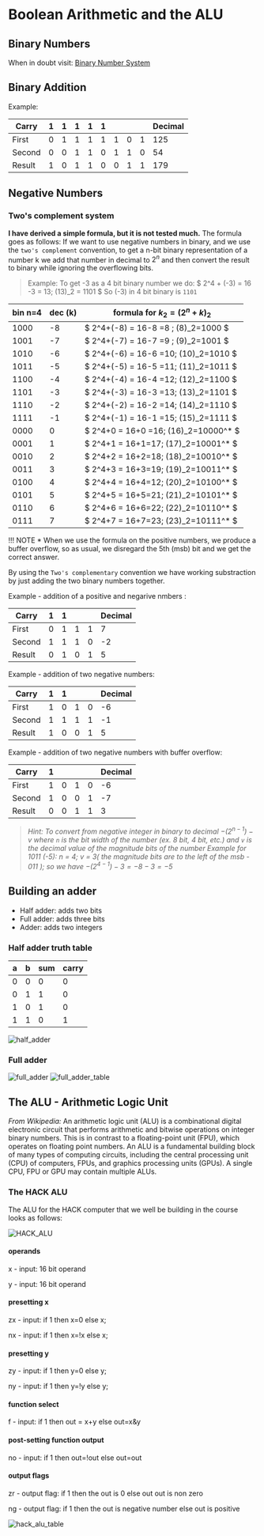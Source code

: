 # Boolean Arithmetic and the ALU

## Binary Numbers

When in doubt visit:
[Binary Number System](https://www.mathsisfun.com/binary-number-system.html)

## Binary Addition

Example:

|Carry |1|1|1|1|1| | | |Decimal|
|----- |-|-|-|-|-|-|-|-|-------|
|First |0|1|1|1|1|1|0|1|  125  |
|Second|0|0|1|1|0|1|1|0|  54   |
|Result|1|0|1|1|0|0|1|1|  179  |

## Negative Numbers

### Two's complement system

**I have derived a simple formula, but it is not tested much.**
The formula goes as follows:
If we want to use negative numbers in binary, and we use the `two's complement` convention, to get a n-bit binary representation of a number k we add that number in decimal  to $2^n$ and then convert the result to binary while ignoring the overflowing bits.

>Example:
To get -3 as a 4 bit binary number we do:
$ 2^4 + (-3) = 16 -3 = 13; (13)_2 = 1101 $
So (-3) in 4 bit binary is `1101`

| bin n=4 | dec (k) | formula for $k_2=(2^n+k)_2$          |
| ------- | ------- | ------------------------------------ |
| 1000    | -8      | $ 2^4+(-8) = 16-8 =8 ; (8)_2=1000  $ |
| 1001    | -7      | $ 2^4+(-7) = 16-7 =9 ; (9)_2=1001  $ |
| 1010    | -6      | $ 2^4+(-6) = 16-6 =10; (10)_2=1010 $ |
| 1011    | -5      | $ 2^4+(-5) = 16-5 =11; (11)_2=1011 $ |
| 1100    | -4      | $ 2^4+(-4) = 16-4 =12; (12)_2=1100 $ |
| 1101    | -3      | $ 2^4+(-3) = 16-3 =13; (13)_2=1101 $ |
| 1110    | -2      | $ 2^4+(-2) = 16-2 =14; (14)_2=1110 $ |
| 1111    | -1      | $ 2^4+(-1) = 16-1 =15; (15)_2=1111 $ |
| 0000    | 0       | $ 2^4+0 = 16+0 =16; (16)_2=10000^* $ |
| 0001    | 1       | $ 2^4+1 = 16+1=17; (17)_2=10001^*  $ |
| 0010    | 2       | $ 2^4+2 = 16+2=18; (18)_2=10010^*  $ |
| 0011    | 3       | $ 2^4+3 = 16+3=19; (19)_2=10011^*  $ |
| 0100    | 4       | $ 2^4+4 = 16+4=12; (20)_2=10100^*  $ |
| 0101    | 5       | $ 2^4+5 = 16+5=21; (21)_2=10101^*  $ |
| 0110    | 6       | $ 2^4+6 = 16+6=22; (22)_2=10110^*  $ |
| 0111    | 7       | $ 2^4+7 = 16+7=23; (23)_2=10111^*  $ |

!!! NOTE *
    When we use the formula on the positive numbers, we produce a buffer overflow, so as usual, we disregard the 5th (msb) bit and we get the correct answer.

By using the `Two's complementary` convention we have working substraction by just adding the two binary numbers together.

Example - addition of a positive and negarive nmbers :

|Carry |1|1| | |Decimal|
|----- |-|-|-|-|-------|
|First |0|1|1|1|  7    |
|Second|1|1|1|0|  -2   |
|Result|0|1|0|1|  5    |

Example -  addition of two negative numbers:

|Carry |1|1| | |Decimal|
|----- |-|-|-|-|-------|
|First |1|0|1|0|  -6   |
|Second|1|1|1|1|  -1   |
|Result|1|0|0|1|   5   |

Example -  addition of two negative numbers with buffer overflow:

|Carry |1| | | |Decimal|
|----- |-|-|-|-|-------|
|First |1|0|1|0|  -6   |
|Second|1|0|0|1|  -7   |
|Result|0|0|1|1|   3   |

>*Hint: To convert from negative integer in binary to decimal
>$-(2^{n-1}) - v$
>where `n` is the bit width of the number (ex. 8 bit, 4 bit, etc.)
>and `v` is the decimal value of the magnitude bits of the number
>Example for 1011 (-5):
>n = 4; v = 3( the magnitude bits are to the left of the msb - 011 );
>so we have $-(2^{4-1}) - 3 = -8-3 = -5$*

## Building an adder

* Half adder: adds two bits
* Full adder: adds three bits
* Adder: adds two integers

### Half adder truth table

|a |b |sum | carry|
|--|--|----|------|
|0 |0 |0   |0     |
|0 |1 |1   |0     |
|1 |0 |1   |0     |
|1 |1 |0   |1     |
![half_adder](./img/half_adder.jpg)

### Full adder

![full_adder](./img/full_adder.png)
![full_adder_table](./img/full_adder_table.jpg)

## The ALU - Arithmetic Logic Unit

*From Wikipedia:*
An arithmetic logic unit (ALU) is a combinational digital electronic circuit that performs arithmetic and bitwise operations on integer binary numbers. This is in contrast to a floating-point unit (FPU), which operates on floating point numbers. An ALU is a fundamental building block of many types of computing circuits, including the central processing unit (CPU) of computers, FPUs, and graphics processing units (GPUs). A single CPU, FPU or GPU may contain multiple ALUs.

### The HACK ALU

The ALU for the HACK computer that we well be building in the course looks as follows:

![HACK_ALU](./img/alu.png)

#### operands
x - input: 16 bit operand

y - input: 16 bit operand

#### presetting x
zx - input: if 1 then x=0 else x;

nx - input: if 1 then x=!x else x;

#### presetting y
zy - input: if 1 then y=0 else y;

ny - input: if 1 then y=!y else y;

#### function select
f  - input: if 1 then out = x+y else out=x&y

#### post-setting function output
no - input: if 1 then out=!out else out=out

#### output flags
zr - output flag: if 1 then the out is 0 else out out is non zero

ng - output flag: if 1 then the out is negative number else out is positive

![hack_alu_table](./img/hack_alu_table.png)

